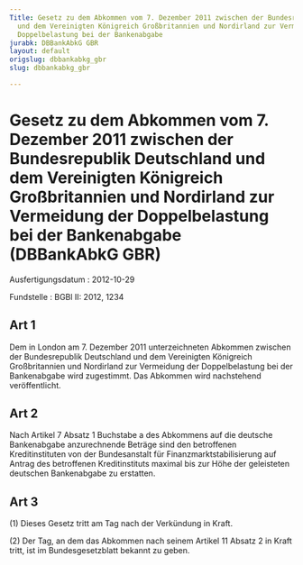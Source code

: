 ```yaml
---
Title: Gesetz zu dem Abkommen vom 7. Dezember 2011 zwischen der Bundesrepublik Deutschland
  und dem Vereinigten Königreich Großbritannien und Nordirland zur Vermeidung der
  Doppelbelastung bei der Bankenabgabe
jurabk: DBBankAbkG GBR
layout: default
origslug: dbbankabkg_gbr
slug: dbbankabkg_gbr

---
```


# Gesetz zu dem Abkommen vom 7. Dezember 2011 zwischen der Bundesrepublik Deutschland und dem Vereinigten Königreich Großbritannien und Nordirland zur Vermeidung der Doppelbelastung bei der Bankenabgabe (DBBankAbkG GBR)

Ausfertigungsdatum
:   2012-10-29

Fundstelle
:   BGBl II: 2012, 1234


## Art 1

Dem in London am 7. Dezember 2011 unterzeichneten Abkommen zwischen der Bundesrepublik Deutschland und dem Vereinigten Königreich Großbritannien und Nordirland zur Vermeidung der Doppelbelastung bei der Bankenabgabe wird zugestimmt. Das Abkommen wird nachstehend veröffentlicht.


## Art 2

Nach Artikel 7 Absatz 1 Buchstabe a des Abkommens auf die deutsche Bankenabgabe anzurechnende Beträge sind den betroffenen Kreditinstituten von der Bundesanstalt für Finanzmarktstabilisierung auf Antrag des betroffenen Kreditinstituts maximal bis zur Höhe der geleisteten deutschen Bankenabgabe zu erstatten.


## Art 3

(1) Dieses Gesetz tritt am Tag nach der Verkündung in Kraft.

(2) Der Tag, an dem das Abkommen nach seinem Artikel 11 Absatz 2 in Kraft tritt, ist im Bundesgesetzblatt bekannt zu geben.

